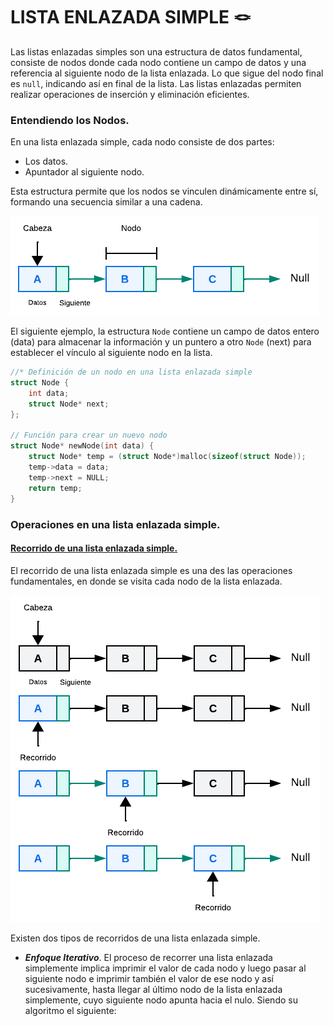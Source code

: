 # LISTA ENLAZADA SIMPLE :knot:
Las listas enlazadas simples son una estructura de datos fundamental, consiste de nodos donde cada nodo contiene un campo de datos y una referencia al siguiente nodo de la lista enlazada. Lo que sigue del nodo final es `null`, indicando así en final de la lista. Las listas enlazadas permiten realizar operaciones de inserción y eliminación eficientes.

### Entendiendo los Nodos.
En una lista enlazada simple, cada nodo consiste de dos partes:

- Los datos.
- Apuntador al siguiente nodo.

Esta estructura permite que los nodos se vinculen dinámicamente entre sí, formando una secuencia similar a una cadena.

<div><img src="../../../../../imgs/01 - Lenguaje C/02 - ProgramacionIntermedia/04 - ED/SLL.png"></div>

El siguiente ejemplo, la estructura `Node` contiene un campo de datos entero (data) para almacenar la información y un puntero a otro `Node` (next) para establecer el vínculo al siguiente nodo en la lista.

```C
//* Definición de un nodo en una lista enlazada simple
struct Node {
    int data;
    struct Node* next;
};

// Función para crear un nuevo nodo
struct Node* newNode(int data) {
    struct Node* temp = (struct Node*)malloc(sizeof(struct Node));
    temp->data = data;
    temp->next = NULL;
    return temp;
}
```

### Operaciones en una lista enlazada simple.
#### <a href="">Recorrido de una lista enlazada simple.</a>
El recorrido de una lista enlazada simple es una des las operaciones fundamentales, en donde se visita cada nodo de la lista enlazada.

<div><img src="../../../../../imgs/01 - Lenguaje C/02 - ProgramacionIntermedia/04 - ED/SLL_2.png"></div>

Existen dos tipos de recorridos de una lista enlazada simple.

- <b><i>Enfoque Iterativo</i></b>. El proceso de recorrer una lista enlazada simplemente implica imprimir el valor de cada nodo y luego pasar al siguiente nodo e imprimir también el valor de ese nodo y así sucesivamente, hasta llegar al último nodo de la lista enlazada simplemente, cuyo siguiente nodo apunta hacia el nulo. Siendo su algoritmo el siguiente:

